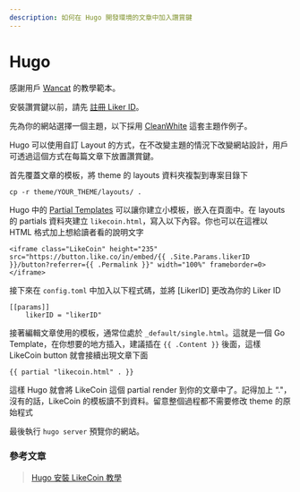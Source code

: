 ```yaml
---
description: 如何在 Hugo 開發環境的文章中加入讚賞鍵
---
```


# Hugo

感謝用戶  [Wancat](https://www.wancat.cc/) 的教學範本。

安裝讚賞鍵以前，請先 [註冊 Liker ID](https://docs.like.co/v/zh/user-guide/liker-id/how-to-register-a-liker-id)。

先為你的網站選擇一個主題，以下採用 [CleanWhite](https://themes.gohugo.io/hugo-theme-cleanwhite) 這套主題作例子。

Hugo 可以使用自訂 Layout 的方式，在不改變主題的情況下改變網站設計，用戶可透過這個方式在每篇文章下放置讚賞鍵。

首先覆蓋文章的模板，將 theme 的 layouts 資料夾複製到專案目錄下

```text
cp -r theme/YOUR_THEME/layouts/ .
```

Hugo 中的 [Partial Templates](https://gohugo.io/templates/partials/) 可以讓你建立小模板，嵌入在頁面中。在 layouts 的 partials 資料夾建立 `likecoin.html`，寫入以下內容。你也可以在這裡以 HTML 格式加上想給讀者看的說明文字

```text
<iframe class="LikeCoin" height="235" src="https://button.like.co/in/embed/{{ .Site.Params.likerID }}/button?referrer={{ .Permalink }}" width="100%" frameborder=0></iframe>
```

 接下來在 `config.toml` 中加入以下程式碼，並將 \[LikerID\] 更改為你的 Liker ID 

```text
[[params]]
	likerID = "likerID"
```

接著編輯文章使用的模板，通常位處於 `_default/single.html`。這就是一個 Go Template，在你想要的地方插入，建議插在 `{{ .Content }}` 後面，這樣 LikeCoin button 就會接續出現文章下面

```text
{{ partial "likecoin.html" . }}
```

這樣 Hugo 就會將 LikeCoin 這個 partial render 到你的文章中了。記得加上 “."，沒有的話，LikeCoin 的模板讀不到資料。留意整個過程都不需要修改 theme 的原始程式

最後執行 `hugo server` 預覽你的網站。

### 參考文章

> [Hugo 安裝 LikeCoin 教學](https://www.wancat.cc/post/hugo-install-likecoin/)

